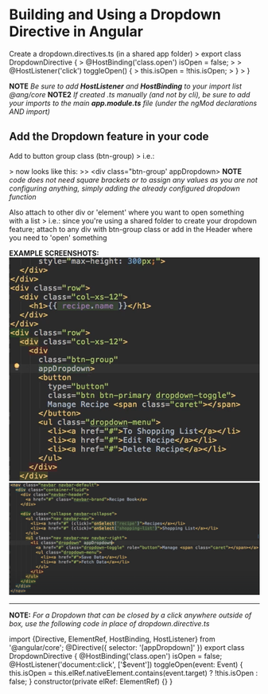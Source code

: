 # Building and Using a Dropdown Directive in Angular

Create a dropdown.directives.ts (in a shared app folder)
    > export class DropdownDirective {
        > @HostBinding('class.open') isOpen = false;
    >
        >  @HostListener('click') toggleOpen() {
        >   this.isOpen = !this.isOpen;
        >   }
    > }


**NOTE** *Be sure to add **HostListener** and **HostBinding** to your import list @ang/core*
**NOTE2** *If created .ts manually (and not by cli), be sure to add your imports to the main **app.module.ts** file (under the ngMod declarations AND import)*


## Add the Dropdown feature in your code

Add to button group class (btn-group)
    > i.e.: <div class="btn-group">
    > now looks like this:
    >> <div class="btn-group'
        appDropdown>
**NOTE** *code does not need square brackets or to assign any values as you are not configuring anything, simply adding the already configured dropdown function*

Also attach to other div or 'element' where you want to open something with a list
    > i.e.: since you're using a shared folder to create your dropdown feature; attach to any div with btn-group class or add in the Header where you need to 'open' something


**EXAMPLE SCREENSHOTS:**
![Alt text](image-2.png)
![Alt text](image-1.png)


-----------------------------
**NOTE:** *For a Dropdown that can be closed by a click anywhere outside of box, use the following code in place of dropdown.directive.ts*

import {Directive, ElementRef, HostBinding, HostListener} from '@angular/core';
@Directive({
  selector: '[appDropdown]'
})
export class DropdownDirective {
  @HostBinding('class.open') isOpen = false;
  @HostListener('document:click', ['$event']) toggleOpen(event: Event) {
    this.isOpen = this.elRef.nativeElement.contains(event.target) ? !this.isOpen : false;
  }
  constructor(private elRef: ElementRef) {}
}